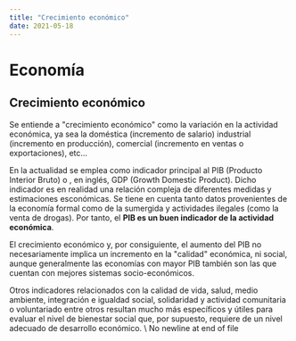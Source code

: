```yaml
---
title: "Crecimiento económico"
date: 2021-05-18
---
```


# Economía

## Crecimiento económico

Se entiende a "crecimiento económico" como la variación en la actividad económica, ya sea la doméstica (incremento de salario) industrial  (incremento en producción), comercial (incremento en ventas o exportaciones), etc...

En la actualidad se emplea como indicador principal al PIB (Producto Interior Bruto) o , en inglés, GDP (Growth Domestic Product). Dicho indicador es en realidad una relación compleja de diferentes medidas y estimaciones esconómicas. Se tiene en cuenta tanto datos provenientes de la economía formal como de la sumergida y actividades ilegales (como la venta de drogas). Por tanto, el **PIB es un buen indicador de la actividad económica**.

El crecimiento económico y, por consiguiente, el aumento del PIB no necesariamente implica un incremento en la "calidad" económica, ni social, aunque generalmente las economías con mayor PIB también son las que cuentan con mejores sistemas socio-económicos.

Otros indicadores relacionados con la calidad de vida, salud, medio ambiente, integración e igualdad social, solidaridad y actividad comunitaria o voluntariado entre otros resultan mucho más específicos y útiles para evaluar el nivel de bienestar social que, por supuesto, requiere de un nivel adecuado de desarrollo económico.
\ No newline at end of file